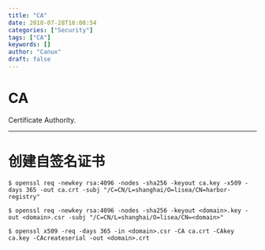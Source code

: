 ```yaml
---
title: "CA"
date: 2018-07-28T16:08:54
categories: ["Security"]
tags: ["CA"]
keywords: []
author: "Canux"
draft: false
---
```


# CA

Certificate Authority.

***

# 创建自签名证书

    $ openssl req -newkey rsa:4096 -nodes -sha256 -keyout ca.key -x509 -days 365 -out ca.crt -subj "/C=CN/L=shanghai/O=lisea/CN=harbor-registry"

    $ openssl req -newkey rsa:4096 -nodes -sha256 -keyout <domain>.key -out <domain>.csr -subj "/C=CN/L=shanghai/O=lisea/CN=<domain>"

    $ openssl x509 -req -days 365 -in <domain>.csr -CA ca.crt -CAkey ca.key -CAcreateserial -out <domain>.crt